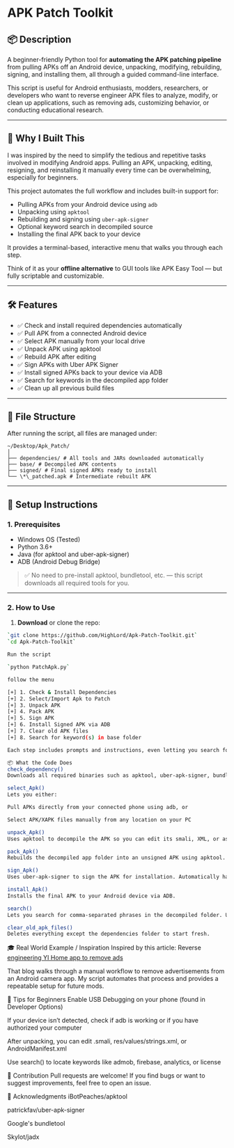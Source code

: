 # APK Patch Toolkit

## 📦 Description

A beginner-friendly Python tool for **automating the APK patching pipeline** from pulling APKs off an Android device, unpacking, modifying, rebuilding, signing, and installing them, all through a guided command-line interface.

This script is useful for Android enthusiasts, modders, researchers, or developers who want to reverse engineer APK files to analyze, modify, or clean up applications, such as removing ads, customizing behavior, or conducting educational research.

---

## 🎯 Why I Built This

I was inspired by the need to simplify the tedious and repetitive tasks involved in modifying Android apps. Pulling an APK, unpacking, editing, resigning, and reinstalling it manually every time can be overwhelming, especially for beginners.

This project automates the full workflow and includes built-in support for:

-   Pulling APKs from your Android device using `adb`
-   Unpacking using `apktool`
-   Rebuilding and signing using `uber-apk-signer`
-   Optional keyword search in decompiled source
-   Installing the final APK back to your device

It provides a terminal-based, interactive menu that walks you through each step.

Think of it as your **offline alternative** to GUI tools like APK Easy Tool — but fully scriptable and customizable.

---

## 🛠 Features

-   ✅ Check and install required dependencies automatically
-   ✅ Pull APK from a connected Android device
-   ✅ Select APK manually from your local drive
-   ✅ Unpack APK using apktool
-   ✅ Rebuild APK after editing
-   ✅ Sign APKs with Uber APK Signer
-   ✅ Install signed APKs back to your device via ADB
-   ✅ Search for keywords in the decompiled app folder
-   ✅ Clean up all previous build files

---

## 📁 File Structure

After running the script, all files are managed under:

```text
~/Desktop/Apk_Patch/
│
├── dependencies/ # All tools and JARs downloaded automatically
├── base/ # Decompiled APK contents
├── signed/ # Final signed APKs ready to install
└── \*\_patched.apk # Intermediate rebuilt APK
```
---

## 🔧 Setup Instructions

### 1. Prerequisites

-   Windows OS (Tested)
-   Python 3.6+
-   Java (for apktool and uber-apk-signer)
-   ADB (Android Debug Bridge)

> ✅ No need to pre-install apktool, bundletool, etc. — this script downloads all required tools for you.

---

### 2. How to Use

1. **Download** or clone the repo:

```bash
`git clone https://github.com/HighLord/Apk-Patch-Toolkit.git`
`cd Apk-Patch-Toolkit`

Run the script

`python PatchApk.py`

follow the menu

[+] 1. Check & Install Dependencies
[+] 2. Select/Import Apk to Patch
[+] 3. Unpack APK
[+] 4. Pack APK
[+] 5. Sign APK
[+] 6. Install Signed APK via ADB
[+] 7. Clear old APK files
[+] 8. Search for keyword(s) in base folder

Each step includes prompts and instructions, even letting you search for specific code or phrases (like ads, firebase, or billing) in the decompiled APK.

📦 What the Code Does
check_dependency()
Downloads all required binaries such as apktool, uber-apk-signer, bundletool, and platform-tools if not found. Also guides you to download JADX for visual exploration of code.

select_Apk()
Lets you either:

Pull APKs directly from your connected phone using adb, or

Select APK/XAPK files manually from any location on your PC

unpack_Apk()
Uses apktool to decompile the APK so you can edit its smali, XML, or asset files.

pack_Apk()
Rebuilds the decompiled app folder into an unsigned APK using apktool.

sign_Apk()
Uses uber-apk-signer to sign the APK for installation. Automatically handles file renaming and cleanup.

install_Apk()
Installs the final APK to your Android device via ADB.

search()
Lets you search for comma-separated phrases in the decompiled folder. Useful for quickly locating code or tracking features like ads or tracking libraries.

clear_old_apk_files()
Deletes everything except the dependencies folder to start fresh.
```
🎓 Real World Example / Inspiration
Inspired by this article:
Reverse [engineering YI Home app to remove ads](https://scognito.wordpress.com/2025/05/20/reverse-engineering-yi-home-app-to-remove-ads/)

That blog walks through a manual workflow to remove advertisements from an Android camera app. My script automates that process and provides a repeatable setup for future mods.


🧠 Tips for Beginners
Enable USB Debugging on your phone (found in Developer Options)

If your device isn’t detected, check if adb is working or if you have authorized your computer

After unpacking, you can edit .smali, res/values/strings.xml, or AndroidManifest.xml

Use search() to locate keywords like admob, firebase, analytics, or license

🤝 Contribution
Pull requests are welcome! If you find bugs or want to suggest improvements, feel free to open an issue.

🙌 Acknowledgments
iBotPeaches/apktool

patrickfav/uber-apk-signer

Google's bundletool

Skylot/jadx
